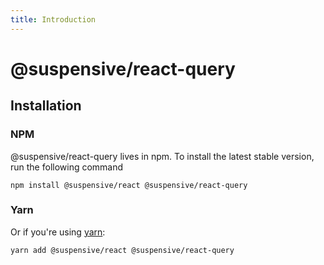 ```yaml
---
title: Introduction
---
```


# @suspensive/react-query

## Installation

### NPM

@suspensive/react-query lives in npm. To install the latest stable version, run the following command

```shell
npm install @suspensive/react @suspensive/react-query
```

### Yarn

Or if you're using <a href="https://classic.yarnpkg.com/en/docs/install/" target="_blank">yarn</a>:

```shell
yarn add @suspensive/react @suspensive/react-query
```
